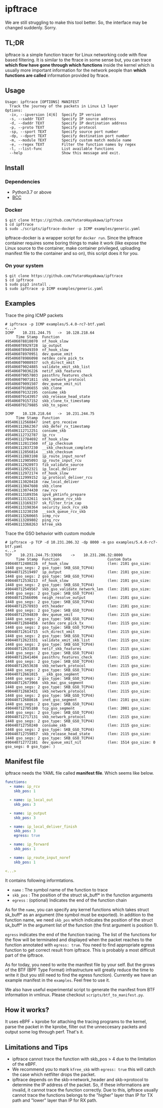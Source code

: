 # ipftrace

We are still struggling to make this tool better. So, the interface may be changed suddenly. Sorry.

## TL;DR
ipftrace is a simple function tracer for Linux networking code with flow based filtering. It is similar to the ftrace in some sense but, you can trace **which flow have gone through which functions** inside the kernel which is usually more important information for the network people than **which functions are called** information provided by ftrace.

## Usage

```
Usage: ipftrace [OPTIONS] MANIFEST
  Track the journey of the packets in Linux L3 layer
Options:
  -iv, --ipversion [4|6]  Specify IP version
  -s, --saddr TEXT        Specify IP source address
  -d, --daddr TEXT        Specify IP destination address
  -p, --proto TEXT        Specify protocol
  -sp, --sport TEXT       Specify source port number
  -dp, --dport TEXT       Specify destination port number
  -m, --module TEXT       Specify custom match module name
  -e, --regex TEXT        Filter the function names by regex
  -l, --list-func         List available functions
  --help                  Show this message and exit.
```

## Install

### Dependencies
- Python3.7 or above
- [BCC](https://github.com/iovisor/bcc)

### Docker

```
$ git clone https://github.com/YutaroHayakawa/ipftrace
$ cd ipftrace
$ sudo ./scripts/ipftrace-docker -p ICMP examples/generic.yaml
```

ipftrace-docker is a wrapper script for `docker run`. Since the ipftrace container requires some boring things to make it work (like expose the Linux source to the container, make container privileged, uploading manifest file to the container and so on), this script does it for you.

### On your system

```
$ git clone https://github.com/YutaroHayakawa/ipftrace
$ cd ipftrace
$ sudo pip3 install .
$ sudo ipftrace -p ICMP examples/generic.yaml
```

## Examples

Trace the ping ICMP packets
```
# ipftrace -p ICMP examples/5.4.0-rc7-btf.yaml
<...>
ICMP	10.231.244.75	->	10.128.218.64
     Time Stamp  Function
495406078818070  nf_hook_slow
495406078929728  ip_output
495406078949359  nf_hook_slow
495406078970951  dev_queue_xmit
495406078986098  netdev_core_pick_tx
495406079008937  sch_direct_xmit
495406079024885  validate_xmit_skb_list
495406079036226  netif_skb_features
495406079057803  passthru_features_check
495406079071811  skb_network_protocol
495406079091507  dev_queue_xmit_nit
495406079106655  skb_clone
495406079132195  consume_skb
495406079143957  skb_release_head_state
495406079157152  skb_clone_tx_timestamp
495406079179885  skb_to_sgvec

ICMP	10.128.218.64	->	10.231.244.75
     Time Stamp  Function
495406112568847  inet_gro_receive
495406112662367  skb_defer_rx_timestamp
495406112712251  consume_skb
495406112732787  ip_rcv
495406112784692  nf_hook_slow
495406112811560  nf_ip_checksum
495406112837230  __skb_checksum_complete
495406112856814  __skb_checksum
495406112883108  ip_route_input_noref
495406112905093  ip_route_input_rcu
495406112928973  fib_validate_source
495406112952321  ip_local_deliver
495406112972174  nf_hook_slow
495406112999152  ip_protocol_deliver_rcu
495406113020418  raw_local_deliver
495406113047608  skb_clone
495406113074430  raw_rcv
495406113109356  ipv4_pktinfo_prepare
495406113132611  sock_queue_rcv_skb
495406113169237  sk_filter_trim_cap
495406113198364  security_sock_rcv_skb
495406113230150  __sock_queue_rcv_skb
495406113260665  icmp_rcv
495406113289802  ping_rcv
495406113368263  kfree_skb
```

Trace the GSO behavior with custom module
```
# ipftrace -p TCP -d 10.231.206.32 -dp 8000 -m gso examples/5.4.0-rc7-btf.yaml
<...>
TCP    10.231.244.75:33696    ->    10.231.206.32:8000
     Time Stamp  Function                      Custom Data
490440712480226  nf_hook_slow                  (len: 2101 gso_size: 1448 gso_segs: 2 gso_type: SKB_GSO_TCPV4)
490440712519497  ip_output                     (len: 2101 gso_size: 1448 gso_segs: 2 gso_type: SKB_GSO_TCPV4)
490440712538213  nf_hook_slow                  (len: 2101 gso_size: 1448 gso_segs: 2 gso_type: SKB_GSO_TCPV4)
490440712549567  skb_gso_validate_network_len  (len: 2101 gso_size: 1448 gso_segs: 2 gso_type: SKB_GSO_TCPV4)
490440712566096  neigh_resolve_output          (len: 2101 gso_size: 1448 gso_segs: 2 gso_type: SKB_GSO_TCPV4)
490440712578933  eth_header                    (len: 2101 gso_size: 1448 gso_segs: 2 gso_type: SKB_GSO_TCPV4)
490440712594839  dev_queue_xmit                (len: 2115 gso_size: 1448 gso_segs: 2 gso_type: SKB_GSO_TCPV4)
490440712604856  netdev_core_pick_tx           (len: 2115 gso_size: 1448 gso_segs: 2 gso_type: SKB_GSO_TCPV4)
490440712614715  sch_direct_xmit               (len: 2115 gso_size: 1448 gso_segs: 2 gso_type: SKB_GSO_TCPV4)
490440712623331  validate_xmit_skb_list        (len: 2115 gso_size: 1448 gso_segs: 2 gso_type: SKB_GSO_TCPV4)
490440712631858  netif_skb_features            (len: 2115 gso_size: 1448 gso_segs: 2 gso_type: SKB_GSO_TCPV4)
490440712641404  passthru_features_check       (len: 2115 gso_size: 1448 gso_segs: 2 gso_type: SKB_GSO_TCPV4)
490440712653638  skb_network_protocol          (len: 2115 gso_size: 1448 gso_segs: 2 gso_type: SKB_GSO_TCPV4)
490440712661015  __skb_gso_segment             (len: 2115 gso_size: 1448 gso_segs: 2 gso_type: SKB_GSO_TCPV4)
490440712673966  skb_mac_gso_segment           (len: 2115 gso_size: 1448 gso_segs: 2 gso_type: SKB_GSO_TCPV4)
490440712683431  skb_network_protocol          (len: 2115 gso_size: 1448 gso_segs: 2 gso_type: SKB_GSO_TCPV4)
490440712688616  inet_gso_segment              (len: 2101 gso_size: 1448 gso_segs: 2 gso_type: SKB_GSO_TCPV4)
490440712705180  tcp_gso_segment               (len: 2081 gso_size: 1448 gso_segs: 2 gso_type: SKB_GSO_TCPV4)
490440712717131  skb_network_protocol          (len: 2115 gso_size: 1448 gso_segs: 2 gso_type: SKB_GSO_TCPV4)
490440712750240  consume_skb                   (len: 2115 gso_size: 1448 gso_segs: 2 gso_type: SKB_GSO_TCPV4)
490440712759857  skb_release_head_state        (len: 2115 gso_size: 1448 gso_segs: 2 gso_type: SKB_GSO_TCPV4)
490440712772181  dev_queue_xmit_nit            (len: 1514 gso_size: 0 gso_segs: 0 gso_type: )
```

## Manifest file
ipftrace needs the YAML file called **manifest file**. Which seems like below.

```YAML
functions:
  - name: ip_rcv
    skb_pos: 1

  - name: ip_local_out
    skb_pos: 3

  - name: ip_output
    skb_pos: 3

  - name: ip_local_deliver_finish
    skb_pos: 3
    egress: true

  - name: ip_forward
    skb_pos: 1

  - name: ip_route_input_noref
    skb_pos: 1

<...>
```

It contains following informtations.

- `name` : The symbol name of the function to trace
- `skb_pos` : The position of the struct sk_buff* in the function arguments
- `egress` : (optional) Indicates the end of the function chain

As for the `name`, you can specify any kernel functions which takes struct sk_buff* as an argument (the symbol must be exported). In addition to the function name, we need `skb_pos` which indicates the position of the struct sk_buff* in the argument list of the function (the first argument is position 1).

`egress` indicates the end of the function tracing. The list of the functions for the flow will be terminated and displayed when the packet reaches to the function annotated with `egress: true`. You need to find appropriate egress function to get correct result from ipftrace. This is probably a most difficult part of the ipftrace.

As for today, you need to write the manifest file by your self. But the grows of the BTF (BPF Type Format) infrastructure will greatly reduce the time to write it (but you still need to find the egress function). Currently we have an example manifest in the `examples`. Feel free to use it.

We also have useful experimental script to generate the manifest from BTF information in vmlinux. Please checkout `scripts/btf_to_manifest.py`. 

## How it works?
It uses eBPF + kprobe for attaching the tracing programs to the kernel, parse the packet in the kprobe, filter out the unneccesary packets and output some log through perf. That's it. 

## Limitations and Tips
- ipftrace cannot trace the function with skb_pos > 4 due to the limitation of the eBPF.
- We recommend you to mark `kfree_skb` with `egress: true` this will catch the case which netfilter drops the packet.
- ipftrace depends on the skb->network_header and skb->protocol to determine the IP address of the packet. So, if these informations are invalid, it cannot trace the function correctly. Due to this, ipftrace usually cannot trace the functions belongs to the "higher" layer than IP for TX path and "lower" layer than IP for RX path.
